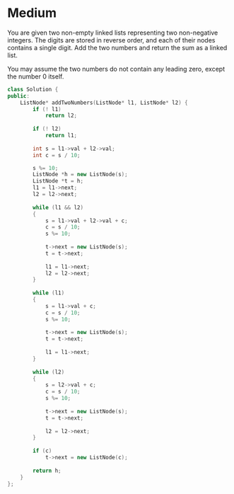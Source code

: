 # Medium

You are given two non-empty linked lists representing two non-negative integers. The digits are stored in reverse order, and each of their nodes contains a single digit. Add the two numbers and return the sum as a linked list.

You may assume the two numbers do not contain any leading zero, except the number $0$ itself.

```cpp
class Solution {
public:
    ListNode* addTwoNumbers(ListNode* l1, ListNode* l2) {
        if (! l1)
            return l2;
        
        if (! l2)
            return l1;
        
        int s = l1->val + l2->val;
        int c = s / 10;

        s %= 10;
        ListNode *h = new ListNode(s);
        ListNode *t = h;
        l1 = l1->next;
        l2 = l2->next;
        
        while (l1 && l2)
        {
            s = l1->val + l2->val + c;
            c = s / 10;
            s %= 10;
            
            t->next = new ListNode(s);
            t = t->next;
            
            l1 = l1->next;
            l2 = l2->next;
        }
        
        while (l1)
        {
            s = l1->val + c;
            c = s / 10;
            s %= 10;
            
            t->next = new ListNode(s);
            t = t->next;
            
            l1 = l1->next;
        }
        
        while (l2)
        {
            s = l2->val + c;
            c = s / 10;
            s %= 10;
            
            t->next = new ListNode(s);
            t = t->next;
            
            l2 = l2->next;
        }
        
        if (c)
            t->next = new ListNode(c);
        
        return h;
    }
};
```
